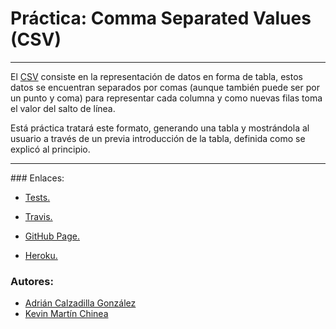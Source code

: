 # Práctica: Comma Separated Values (CSV)
- - -

El [CSV](http://en.wikipedia.org/wiki/Comma-separated_values) consiste en la representación de datos en forma de tabla, estos datos se encuentran separados por comas (aunque también puede ser por un punto y coma) para representar cada columna y como nuevas filas toma el valor del salto de línea.

Está práctica tratará este formato, generando una tabla y mostrándola al usuario a través de un previa introducción de la tabla, definida como se explicó al principio.

- - -
### Enlaces:
- [Tests.](http://http://alu0100774665.github.io/P_CSV/tests/index.html)

- [Travis.](https://travis-ci.org/alu0100774665/P_CSV/builds)

- [GitHub Page.](http://alu0100774665.github.io/P_CSV/)

- [Heroku.](http://pl-csv-ak.herokuapp.com/)

### Autores:

  - [Adrián Calzadilla González](http://alu0100288216.github.io)
  - [Kevin Martín Chinea](http://alu0100774665.github.io)
